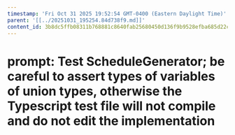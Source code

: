 ```yaml
---
timestamp: 'Fri Oct 31 2025 19:52:54 GMT-0400 (Eastern Daylight Time)'
parent: '[[../20251031_195254.84d738f9.md]]'
content_id: 3b8dc5ffb08311b768881c8640fab25680450d136f9b9528efba685d22cf8bac
---
```


# prompt: Test ScheduleGenerator; be careful to assert types of variables of union types, otherwise the Typescript test file will not compile and do not edit the implementation

